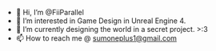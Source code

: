 - 👋 Hi, I’m @FiiParallel
- 👀 I’m interested in Game Design in Unreal Engine 4.
- 🌱 I’m currently designing the world in a secret project. >:3
- 📫 How to reach me @ sumoneplus1@gmail.com

<!---
JJParallel/JJParallel is a ✨ special ✨ repository because its `README.md` (this file) appears on your GitHub profile.
You can click the Preview link to take a look at your changes.
--->
